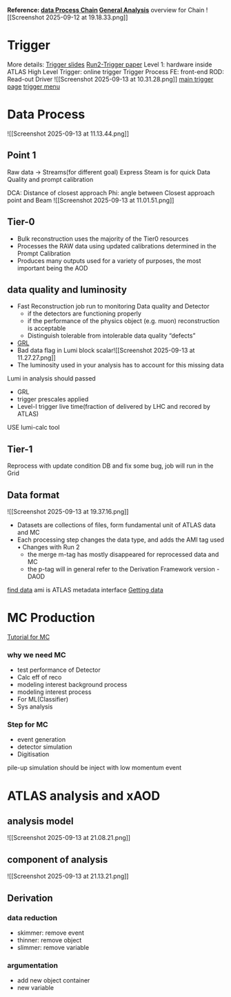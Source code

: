 **Reference: [data Process Chain](https://indico.cern.ch/event/472469/contributions/1982677/attachments/1220934/1785823/intro_slides.pdf) [General Analysis](https://twiki.cern.ch/twiki/bin/viewauth/AtlasProtected/DataMCForAnalysis)**
overview for Chain
![[Screenshot 2025-09-12 at 19.18.33.png]]

# Trigger
More details: [Trigger slides](https://indico.cern.ch/event/403126/contributions/956172/attachments/1153704/1657569/SoftwareTutorialTrigger-2015-09-14.pdf) [Run2-Trigger paper](https://iopscience.iop.org/article/10.1088/1748-0221/15/10/P10004/pdf)
Level 1: hardware inside ATLAS
High Level Trigger: online trigger
Trigger Process
FE: front-end
ROD: Read-out Driver
![[Screenshot 2025-09-13 at 10.31.28.png]]
[main trigger page](https://twiki.cern.ch/twiki/bin/viewauth/Atlas/AtlasTrigger)
[trigger menu](https://twiki.cern.ch/twiki/bin/view/Atlas/TriggerPhysicsMenu)

# Data Process
![[Screenshot 2025-09-13 at 11.13.44.png]]
## Point 1
Raw data -> Streams(for different goal)
Express Steam is for quick Data Quality and prompt calibration

DCA: Distance of closest approach 
Phi: angle between Closest approach point and Beam
![[Screenshot 2025-09-13 at 11.01.51.png]]

## Tier-0
- Bulk reconstruction uses the majority of the Tier0 resources
- Processes the RAW data using updated calibrations determined in the Prompt Calibration
- Produces many outputs used for a variety of purposes, the most important being the AOD

## data quality and luminosity
- Fast Reconstruction job run to monitoring Data quality and Detector
	- if the detectors are functioning properly
	- if the performance of the physics object (e.g. muon) reconstruction is acceptable
	- Distinguish tolerable from intolerable data quality “defects”
- [GRL](https://twiki.cern.ch/twiki/bin/view/AtlasProtected/GoodRunListsForAnalysisRun2)
- Bad data flag in Lumi block scalar![[Screenshot 2025-09-13 at 11.27.27.png]]
- The luminosity used in your analysis has to account for this missing data

Lumi in analysis should passed
- GRL
- trigger prescales applied
- Level-I trigger live time(fraction of delivered by LHC and recored by ATLAS)

USE lumi-calc tool 

## Tier-1
Reprocess with update condition DB and fix some bug, job will run in the Grid

## Data format
![[Screenshot 2025-09-13 at 19.37.16.png]]
 -  Datasets are collections of files, form fundamental unit of ATLAS data and MC
 - Each processing step changes the data type, and adds the AMI tag used • Changes with Run 2 
	 - the merge m-tag has mostly disappeared for reprocessed data and MC
	 - the p-tag will in general refer to the Derivation Framework version - DAOD

[find data](https://ami.in2p3.fr/?subapp=document) ami is ATLAS metadata interface
[Getting data]()

# MC Production
[Tutorial for MC](https://indico.cern.ch/event/440423/)
### why we need MC
- test performance of Detector
- Calc eff of reco
- modeling interest background process
- modeling interest process
- For ML(Classifier)
- Sys analysis

### Step for MC
- event generation
- detector simulation
- Digitisation

pile-up simulation should be inject with low momentum event

# ATLAS analysis and xAOD
## analysis model
![[Screenshot 2025-09-13 at 21.08.21.png]]

## component of analysis
![[Screenshot 2025-09-13 at 21.13.21.png]]

## Derivation
### data reduction
- skimmer: remove event
- thinner: remove object
- slimmer: remove variable
### argumentation
- add new object container
- new variable

